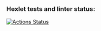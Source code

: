 ### Hexlet tests and linter status:
[![Actions Status](https://github.com/Dron-N-82/python-project-49/actions/workflows/hexlet-check.yml/badge.svg)](https://github.com/Dron-N-82/python-project-49/actions)